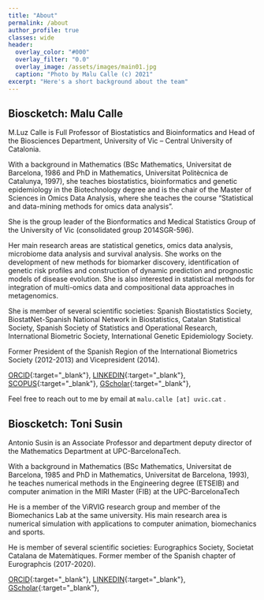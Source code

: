 ```yaml
---
title: "About"
permalink: /about
author_profile: true
classes: wide
header:
  overlay_color: "#000"
  overlay_filter: "0.0"
  overlay_image: /assets/images/main01.jpg
  caption: "Photo by Malu Calle (c) 2021"  
excerpt: "Here's a short background about the team"
---
```



## Bioscketch: Malu Calle

M.Luz Calle is Full Professor of Biostatistics and Bioinformatics and Head of the Biosciences Department, University of Vic – Central University of Catalonia.

With a background in Mathematics (BSc Mathematics, Universitat de Barcelona, 1986 and PhD in Mathematics, Universitat Politècnica de Catalunya, 1997), she teaches biostatistics, bioinformatics and genetic epidemiology in the Biotechnology degree and is the chair of the Master of Sciences in Omics Data Analysis, where she teaches the course “Statistical and data-mining methods for omics data analysis”.

She is the group leader of the Bionformatics and Medical Statistics Group of the University of Vic (consolidated group 2014SGR-596).

Her main research areas are statistical genetics, omics data analysis, microbiome data analysis and survival analysis. She works on the development of new methods for biomarker discovery, identification of genetic risk profiles and construction of dynamic prediction and prognostic models of disease evolution. She is also interested in statistical methods for integration of multi-omics data and compositional data approaches in metagenomics.

She is member of several scientific societies: Spanish Biostatistics Society, BiostatNet-Spanish National Network in Biostatistics, Catalan Statistical Society, Spanish Society of Statistics and Operational Research, International Biometric Society, International Genetic Epidemiology Society.

Former President of the Spanish Region of the International Biometrics Society (2012-2013) and Vicepresident (2014).

[ORCID](http://orcid.org/0000-0001-9334-415X){:target="_blank"},
[LINKEDIN](https://www.linkedin.com/pub/m-luz-calle/42/392/932){:target="_blank"},
[SCOPUS](http://www.scopus.com/authid/detail.url?authorId=7003623814){:target="_blank"},
[GScholar](http://scholar.google.se/citations?user=3tLnyBQAAAAJ&amp;hl=en){:target="_blank"},


Feel free to reach out to me by email at `malu.calle [at] uvic.cat` .

## Bioscketch: Toni Susin

Antonio Susin is an Associate Professor and department deputy director of the Mathematics Department at UPC-BarcelonaTech.

With a background in Mathematics (BSc Mathematics, Universitat de Barcelona, 1985 and PhD in Mathematics, Universitat de Barcelona, 1993), he teaches numerical methods in the Engineering degree (ETSEIB) and computer animation in the MIRI Master (FIB) at the UPC-BarcelonaTech

He is a member of the ViRVIG research group and member of the Biomechanics Lab at the same university. His main research area is numerical simulation with applications to computer animation, biomechanics and sports.

He is member of several scientific societies: Eurographics Society, Societat Catalana de Matemàtiques. Former member of the Spanish chapter of Eurographcis (2017-2020).

[ORCID](http://orcid.org/0000-0002-0874-2784){:target="_blank"},
[LINKEDIN](https://www.linkedin.com/in/toni-susin-a150b143/){:target="_blank"},
[GScholar](https://scholar.google.com/citations?user=cMgloHgAAAAJ&hl=ca&authuser=1){:target="_blank"},
